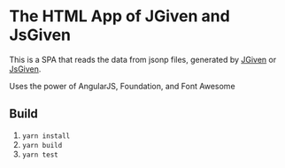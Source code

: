 # The HTML App of JGiven and JsGiven

This is a SPA that reads the data from jsonp files, generated by [JGiven](https://jgiven.org) or [JsGiven](https://jsgiven.org).

Uses the power of AngularJS, Foundation, and Font Awesome

## Build

1. `yarn install`
2. `yarn build`
3. `yarn test`

